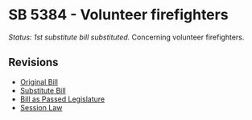 # SB 5384 - Volunteer firefighters
*Status: 1st substitute bill substituted.*
Concerning volunteer firefighters.

## Revisions
* [Original Bill](1/)
* [Substitute Bill](S/)
* [Bill as Passed Legislature](S.PL/)
* [Session Law](S.SL/)